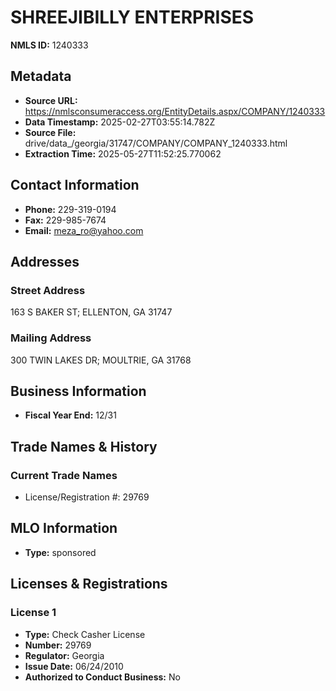 # SHREEJIBILLY ENTERPRISES

**NMLS ID:** 1240333

## Metadata
- **Source URL:** https://nmlsconsumeraccess.org/EntityDetails.aspx/COMPANY/1240333
- **Data Timestamp:** 2025-02-27T03:55:14.782Z
- **Source File:** drive/data_/georgia/31747/COMPANY/COMPANY_1240333.html
- **Extraction Time:** 2025-05-27T11:52:25.770062

## Contact Information
- **Phone:** 229-319-0194
- **Fax:** 229-985-7674
- **Email:** meza_ro@yahoo.com

## Addresses
### Street Address
163 S BAKER ST; ELLENTON, GA 31747

### Mailing Address
300 TWIN LAKES DR; MOULTRIE, GA 31768

## Business Information
- **Fiscal Year End:** 12/31

## Trade Names & History
### Current Trade Names
- License/Registration #: 29769

## MLO Information
- **Type:** sponsored

## Licenses & Registrations

### License 1
- **Type:** Check Casher License
- **Number:** 29769
- **Regulator:** Georgia
- **Issue Date:** 06/24/2010
- **Authorized to Conduct Business:** No
